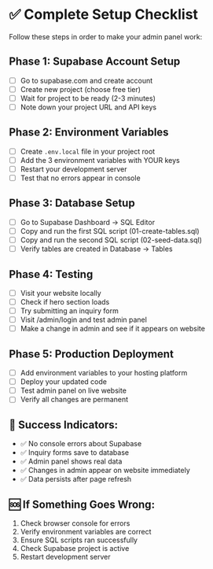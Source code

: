 # ✅ Complete Setup Checklist

Follow these steps in order to make your admin panel work:

## Phase 1: Supabase Account Setup
- [ ] Go to supabase.com and create account
- [ ] Create new project (choose free tier)
- [ ] Wait for project to be ready (2-3 minutes)
- [ ] Note down your project URL and API keys

## Phase 2: Environment Variables
- [ ] Create `.env.local` file in your project root
- [ ] Add the 3 environment variables with YOUR keys
- [ ] Restart your development server
- [ ] Test that no errors appear in console

## Phase 3: Database Setup
- [ ] Go to Supabase Dashboard → SQL Editor
- [ ] Copy and run the first SQL script (01-create-tables.sql)
- [ ] Copy and run the second SQL script (02-seed-data.sql)
- [ ] Verify tables are created in Database → Tables

## Phase 4: Testing
- [ ] Visit your website locally
- [ ] Check if hero section loads
- [ ] Try submitting an inquiry form
- [ ] Visit /admin/login and test admin panel
- [ ] Make a change in admin and see if it appears on website

## Phase 5: Production Deployment
- [ ] Add environment variables to your hosting platform
- [ ] Deploy your updated code
- [ ] Test admin panel on live website
- [ ] Verify all changes are permanent

## 🎉 Success Indicators:
- ✅ No console errors about Supabase
- ✅ Inquiry forms save to database
- ✅ Admin panel shows real data
- ✅ Changes in admin appear on website immediately
- ✅ Data persists after page refresh

## 🆘 If Something Goes Wrong:
1. Check browser console for errors
2. Verify environment variables are correct
3. Ensure SQL scripts ran successfully
4. Check Supabase project is active
5. Restart development server
